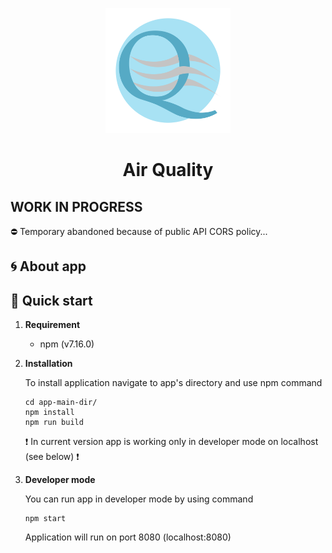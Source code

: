 <p align="center">
        <img alt="Air Quality Logo" src="src/assets/AirQualityLogo.svg" width="200" />
</p>

<h1 align="center">
  Air Quality
</h1>

## WORK IN PROGRESS
:no_entry: Temporary abandoned because of public API CORS policy...

## :cyclone: About app

## 🚀 Quick start

1.  **Requirement**

    - npm (v7.16.0)

2.  **Installation**

    To install application navigate to app's directory and use npm command

    ```shell
    cd app-main-dir/
    npm install
    npm run build
    ```
    :exclamation: In current version app is working only in developer mode on localhost (see below) :exclamation: 

3.  **Developer mode**

    You can run app in developer mode by using command

    ```shell
    npm start
    ```

    Application will run on port 8080 (localhost:8080)
